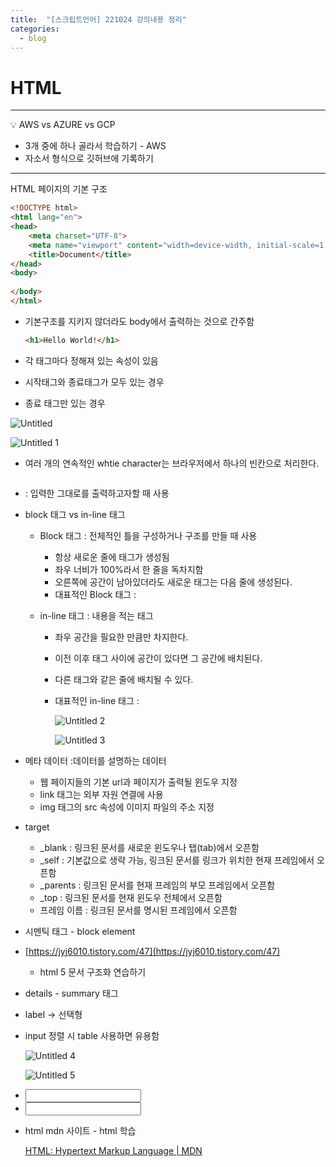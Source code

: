 ```yaml
---
title:  "[스크립트언어] 221024 강의내용 정리"
categories:
  - blog
---
```


# HTML

---
💡 AWS vs AZURE vs GCP

- 3개 중에 하나 골라서 학습하기 - AWS
- 자소서 형식으로 깃허브에 기록하기
---

HTML 페이지의 기본 구조

```html
<!DOCTYPE html>
<html lang="en">
<head>
    <meta charset="UTF-8">
    <meta name="viewport" content="width=device-width, initial-scale=1.0">
    <title>Document</title>
</head>
<body>
    
</body>
</html>
```

- 기본구조를 지키지 않더라도 body에서 출력하는 것으로 간주함
    
    ```html
    <h1>Hello World!</h1>
    ```
    
- 각 태그마다 정해져 있는 속성이 있음
- 시작태그와 종료태그가 모두 있는 경우
- 종료 태그만 있는 경우

![Untitled](https://user-images.githubusercontent.com/106959823/202130520-cbad3951-7161-439f-ac5f-2251f2e78ddc.png)

![Untitled 1](https://user-images.githubusercontent.com/106959823/202130090-60ed2ab9-0fb1-4c98-8054-1174a9772ae4.png)

- 여러 개의 연속적인 whtie character는 브라우저에서 하나의 빈칸으로 처리한다.
- <pre></pre> : 입력한 그대로를 출력하고자할 때 사용
- block 태그 vs in-line 태그
    - Block 태그 : 전체적인 틀을 구성하거나 구조를 만들 때 사용
        - 항상 새로운 줄에 태그가 생성됨
        - 좌우 너비가 100%라서 한 줄을 독차지함
        - 오른쪽에 공간이 남아있더라도 새로운 태그는 다음 줄에 생성된다.
        - 대표적인 Block 태그 : <div>
        
    - in-line 태그 : 내용을 적는 태그
        - 좌우 공간을 필요한 만큼만 차지한다.
        - 이전 이후 태그 사이에 공간이 있다면 그 공간에 배치된다.
        - 다른 태그와 같은 줄에 배치될 수 있다.
        - 대표적인 in-line 태그 : <span>
            
            ![Untitled 2](https://user-images.githubusercontent.com/106959823/202130246-3c0ccd4e-1dd6-4e9d-9222-dc71fca4ea68.png)
            
            ![Untitled 3](https://user-images.githubusercontent.com/106959823/202130572-58738745-04ab-4444-88fe-e8163fd67ba7.png)
            
- 메타 데이터  :데이터를 설명하는 데이터
    - 웹 페이지들의 기본 url과 페이지가 출력될 윈도우 지정
    - link 태그는 외부 자원 연결에 사용
    - img 태그의 src 속성에 이미지 파일의 주소 지정
    
- target
    - _blank : 링크된 문서를 새로운 윈도우나 탭(tab)에서 오픈함
    - _self : 기본값으로 생략 가능, 링크된 문서를 링크가 위치한 현재 프레임에서 오픈함
    - _parents : 링크된 문서를 현재 프레임의 부모 프레임에서 오픈함
    - _top : 링크된 문서를 현재 윈도우 전체에서 오픈함
    - 프레임 이름 : 링크된 문서를 명시된 프레임에서 오픈함

- 시멘틱 태그 - block element
- [https://jyj6010.tistory.com/47](https://jyj6010.tistory.com/47)
    - html 5 문서 구조화 연습하기
- details - summary 태그
- label → 선택형
- input 정렬 시 table 사용하면 유용함
    
    ![Untitled 4](https://user-images.githubusercontent.com/106959823/202130631-93d2b02b-3f83-4ab3-85e5-44f0235f41e0.png)
    
    ![Untitled 5](https://user-images.githubusercontent.com/106959823/202130707-9e688000-4d56-41f9-9b7f-10ac28f8c58e.png)
    
- <input type=”number”>
- <input type=”range”>
- html mdn 사이트 - html 학습
    
    [HTML&colon; Hypertext Markup Language | MDN](https://developer.mozilla.org/ko/docs/Web/HTML)